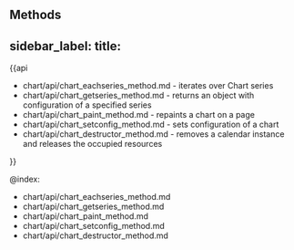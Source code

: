 Methods
---
sidebar_label: 
title: 
---          

{{api

- chart/api/chart_eachseries_method.md - iterates over Chart series
- chart/api/chart_getseries_method.md - returns an object with configuration of a specified series
- chart/api/chart_paint_method.md - repaints a chart on a page
- chart/api/chart_setconfig_method.md - sets configuration of a chart
- chart/api/chart_destructor_method.md - removes a calendar instance and releases the occupied resources

}}

@index:
- chart/api/chart_eachseries_method.md
- chart/api/chart_getseries_method.md
- chart/api/chart_paint_method.md
- chart/api/chart_setconfig_method.md
- chart/api/chart_destructor_method.md
